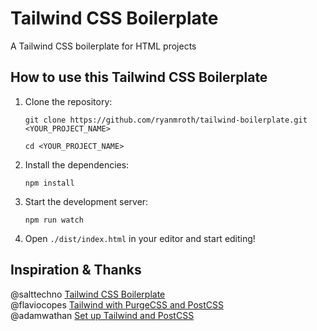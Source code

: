 # Tailwind CSS Boilerplate

A Tailwind CSS boilerplate for HTML projects

## How to use this Tailwind CSS Boilerplate

1. Clone the repository:

   ```shell
   git clone https://github.com/ryanmroth/tailwind-boilerplate.git <YOUR_PROJECT_NAME>

   cd <YOUR_PROJECT_NAME>
   ```

2. Install the dependencies:

   ```shell
   npm install
   ```

3. Start the development server:

   ```shell
   npm run watch
   ```

4. Open `./dist/index.html` in your editor and start editing!

## Inspiration & Thanks

@salttechno [Tailwind CSS Boilerplate](https://github.com/salttechno/tailwindcss-boilerplate)  
@flaviocopes [Tailwind with PurgeCSS and PostCSS](https://flaviocopes.com/tailwind-setup/)  
@adamwathan [Set up Tailwind and PostCSS](https://egghead.io/lessons/tailwind-set-up-tailwind-and-postcss)
